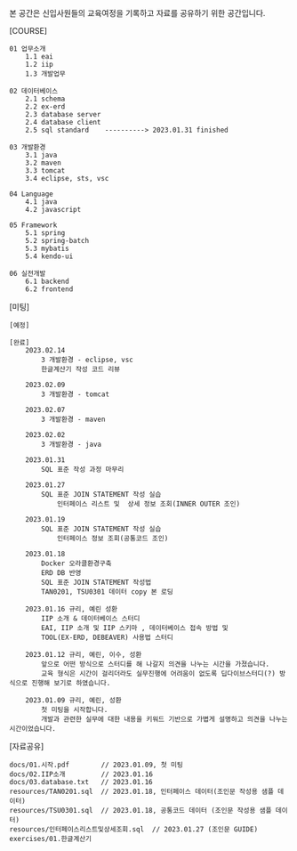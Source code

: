 본 공간은 신입사원들의 교육여정을 기록하고 자료를 공유하기 위한 공간입니다.

[COURSE]

    01 업무소개
        1.1 eai
        1.2 iip
        1.3 개발업무

    02 데이터베이스 
        2.1 schema
        2.2 ex-erd
        2.3 database server
        2.4 database client
        2.5 sql standard    ----------> 2023.01.31 finished

    03 개발환경
        3.1 java
        3.2 maven
        3.3 tomcat        
        3.4 eclipse, sts, vsc

    04 Language
        4.1 java
        4.2 javascript

    05 Framework
        5.1 spring
        5.2 spring-batch
        5.3 mybatis
        5.4 kendo-ui

    06 실전개발 
        6.1 backend
        6.2 frontend

[미팅]
    
    [예정]
        
    [완료]
        2023.02.14
            3 개발환경 - eclipse, vsc
            한글계산기 작성 코드 리뷰

        2023.02.09
            3 개발환경 - tomcat

        2023.02.07
            3 개발환경 - maven

        2023.02.02
            3 개발환경 - java

        2023.01.31
            SQL 표준 작성 과정 마무리  

        2023.01.27
            SQL 표준 JOIN STATEMENT 작성 실습 
                인터페이스 리스트 및  상세 정보 조회(INNER OUTER 조인)

        2023.01.19
            SQL 표준 JOIN STATEMENT 작성 실습 
                인터페이스 정보 조회(공통코드 조인) 

        2023.01.18
            Docker 오라클환경구축
            ERD DB 반영 
            SQL 표준 JOIN STATEMENT 작성법            
            TAN0201, TSU0301 데이터 copy 본 로딩

        2023.01.16 규리, 예린 성환
            IIP 소개 & 데이터베이스 스터디
            EAI, IIP 소개 및 IIP 스키마 , 데이터베이스 접속 방법 및
            TOOL(EX-ERD, DEBEAVER) 사용법 스터디

        2023.01.12 규리, 예린, 이수, 성환
            앞으로 어떤 방식으로 스터디를 해 나갈지 의견을 나누는 시간을 가졌습니다.
            교육 형식은 시간이 걸리더라도 실무진행에 어려움이 없도록 딥다이브스터디(?) 방식으로 진행해 보기로 하였습니다.

        2023.01.09 규리, 예린, 성환
            첫 미팅을 시작합니다.
            개발과 관련한 실무에 대한 내용을 키워드 기반으로 가볍게 설명하고 의견을 나누는 시간이었습니다.

[자료공유]

    docs/01.시작.pdf        // 2023.01.09, 첫 미팅
    docs/02.IIP소개         // 2023.01.16
    docs/03.database.txt   // 2023.01.16
    resources/TAN0201.sql  // 2023.01.18, 인터페이스 데이터(조인문 작성용 샘플 데이터) 
    resources/TSU0301.sql  // 2023.01.18, 공통코드 데이터 (조인문 작성용 샘플 데이터) 
    resources/인터페이스리스트및상세조회.sql  // 2023.01.27 (조인문 GUIDE)
    exercises/01.한글계산기
